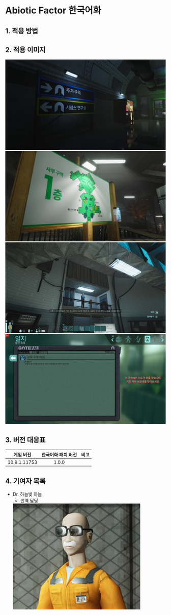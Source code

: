 Abiotic Factor 한국어화
=============

## 1. 적용 방법

## 2. 적용 이미지
![k8s1](img/1.jpg)  
![k8s1](img/2.jpg)
![k8s1](img/3.jpg)
![k8s1](img/4.jpg)

## 3. 버전 대응표
|게임 버전|한국어화 패치 버전|비고|
|:---:|:---:|:---|
|10.9.1.11753|1.0.0||

## 4. 기여자 목록
 - Dr. 하늘빛 하늘
    - 번역 담당  
    <img src = "img/men/skybluesky.png" width="400px">  
